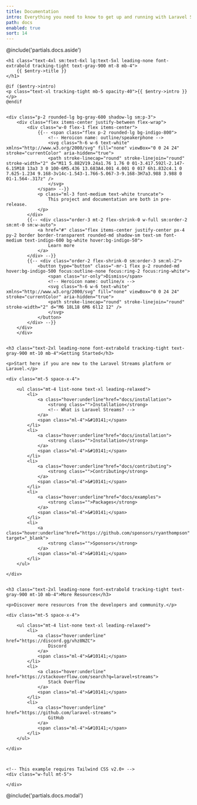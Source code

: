 ```yaml
---
title: Documentation
intro: Everything you need to know to get up and running with Laravel Streams.
path: docs
enabled: true
sort: 14
---
```


<!-- <div class="fancy-hero-five">
    <div class="bg-wrapper">
        <div class="container">
            <div class="text-center">
                <h1 class="heading">Find docs</h1>
                <p class="sub-heading space-xs">Find articles, help and advice for getting the most our of docall theme</p>
            </div>
            <div class="search-filter-form mt-30">
                <form action="#">
                    <input type="text" placeholder="Search Somthing..">
                    <button><img src="images/icon/54.svg" alt=""></button>
                    <select class="form-control" id="exampleFormControlSelect1">
                        <option>All</option>
                        <option>Layout</option>
                        <option>API</option>
                        <option>Doc</option>
                    </select>
                </form>
            </div>
        </div>
    </div>
</div> -->


<div class="flex">

@include('partials.docs.aside')

<div class="ls-doc__content w-3/4 flex-grow pb-16 px-16">
    
    <h1 class="text-4xl sm:text-6xl lg:text-5xl leading-none font-extrabold tracking-tight text-gray-900 mt-8 mb-4">
        {{ $entry->title }}
    </h1>
    
    @if ($entry->intro)
    <p class="text-xl tracking-tight mb-5 opacity-40">{{ $entry->intro }}</p>
    @endif


    <div class="p-2 rounded-lg bg-gray-600 shadow-lg sm:p-3">
        <div class="flex items-center justify-between flex-wrap">
            <div class="w-0 flex-1 flex items-center">
                {{-- <span class="flex p-2 rounded-lg bg-indigo-800">
                    <!-- Heroicon name: outline/speakerphone -->
                    <svg class="h-6 w-6 text-white" xmlns="http://www.w3.org/2000/svg" fill="none" viewBox="0 0 24 24" stroke="currentColor" aria-hidden="true">
                    <path stroke-linecap="round" stroke-linejoin="round" stroke-width="2" d="M11 5.882V19.24a1.76 1.76 0 01-3.417.592l-2.147-6.15M18 13a3 3 0 100-6M5.436 13.683A4.001 4.001 0 017 6h1.832c4.1 0 7.625-1.234 9.168-3v14c-1.543-1.766-5.067-3-9.168-3H7a3.988 3.988 0 01-1.564-.317z" />
                    </svg>
                </span> --}}
                <p class="ml-3 font-medium text-white truncate">
                    This project and documentation are both in pre-release.
                </p>
            </div>
            {{-- <div class="order-3 mt-2 flex-shrink-0 w-full sm:order-2 sm:mt-0 sm:w-auto">
                <a href="#" class="flex items-center justify-center px-4 py-2 border border-transparent rounded-md shadow-sm text-sm font-medium text-indigo-600 bg-white hover:bg-indigo-50">
                    Learn more
                </a>
            </div> --}}
            {{-- <div class="order-2 flex-shrink-0 sm:order-3 sm:ml-2">
                <button type="button" class="-mr-1 flex p-2 rounded-md hover:bg-indigo-500 focus:outline-none focus:ring-2 focus:ring-white">
                    <span class="sr-only">Dismiss</span>
                    <!-- Heroicon name: outline/x -->
                    <svg class="h-6 w-6 text-white" xmlns="http://www.w3.org/2000/svg" fill="none" viewBox="0 0 24 24" stroke="currentColor" aria-hidden="true">
                    <path stroke-linecap="round" stroke-linejoin="round" stroke-width="2" d="M6 18L18 6M6 6l12 12" />
                    </svg>
                </button>
            </div> --}}
        </div>
        </div>


    <h3 class="text-2xl leading-none font-extrabold tracking-tight text-gray-900 mt-10 mb-4">Getting Started</h3>
                
    <p>Start here if you are new to the Laravel Streams platform or Laravel.</p>

    <div class="mt-5 space-x-4">

        <ul class="mt-4 list-none text-xl leading-relaxed">
            <li>
                <a class="hover:underline"href="docs/installation">
                    <strong class="">Installation</strong>
                    <!-- What is Laravel Streams? -->
                </a>
                <span class="ml-4">&#10141;</span>
            </li>
            <li>
                <a class="hover:underline"href="docs/installation">
                    <strong class="">Installation</strong>
                </a>
                <span class="ml-4">&#10141;</span>
            </li>
            <li>
                <a class="hover:underline"href="docs/contributing">
                    <strong class="">Contributing</strong>
                </a>
                <span class="ml-4">&#10141;</span>
            </li>
            <li>
                <a class="hover:underline"href="docs/examples">
                    <strong class="">Packages</strong>
                </a>
                <span class="ml-4">&#10141;</span>
            </li>
            <li>
                <a class="hover:underline"href="https://github.com/sponsors/ryanthompson" target="_blank">
                    <strong class="">Sponsors</strong>
                </a>
                <span class="ml-4">&#10141;</span>
            </li>
        </ul>

    </div>
        

    <h3 class="text-2xl leading-none font-extrabold tracking-tight text-gray-900 mt-10 mb-4">More Resources</h3>

    <p>Discover more resources from the developers and community.</p>
    
    <div class="mt-5 space-x-4">

        <ul class="mt-4 list-none text-xl leading-relaxed">
            <li>
                <a class="hover:underline" href="https://discord.gg/vhz8NZC">
                    Discord
                </a>
                <span class="ml-4">&#10141;</span>
            </li>
            <li>
                <a class="hover:underline" href="https://stackoverflow.com/search?q=laravel+streams">
                    Stack Overflow
                </a>
                <span class="ml-4">&#10141;</span>
            </li>
            <li>
                <a class="hover:underline" href="https://github.com/laravel-streams">
                    GitHub
                </a>
                <span class="ml-4">&#10141;</span>
            </li>
        </ul>

    </div>



    <!-- This example requires Tailwind CSS v2.0+ -->
    <div class="w-full mt-5">
        
    </div>


</div>
</div>

@include('partials.docs.modal')

